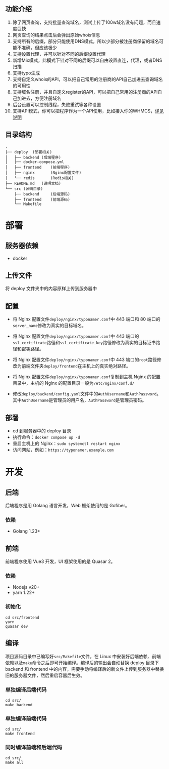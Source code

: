 ## 功能介绍
1. 除了网页查询，支持批量查询域名，测试上传了100w域名没有问题，而且速度巨快
2. 网页查询的结果点击后会弹出原始whois信息
3. 支持所有的后缀，部分只能使用DNS模式，所以少部分被注册商保留的域名可能不准确，但应该极少
4. 支持设置代理，并可以针对不同的后缀设置代理
5. 新增Mix模式，此模式下针对不同的后缀可以自由设置直连，代理，或者DNS扫描
6. 支持typo生成
7. 支持自定义whois的API，可以把自己常用的注册商的API自己加进去查询域名的可用性
8. 支持域名注册，并且自定义register的API，可以把自己常用的注册商的API自己加进去，方便注册域名
9. 后台设置可以控制线程，失败重试等各种设置
10. 支持API模式，你可以把程序作为一个API使用，比如接入你的WHMCS，[详见说明](https://github.com/WenLiCG/PowerWhois/blob/main/API%20documentation.md)

## 目录结构

```
.
├── deploy  (部署相关)
│   ├── backend (后端程序)
│   ├── docker-compose.yml
│   ├── frontend    (前端程序)
│   ├── nginx       (Nginx配置文件)
│   └── redis       (Redis相关)
├── README.md   (说明文档)
└── src (源码目录)
    ├── backend     (后端源码)
    ├── frontend    (前端源码)
    └── Makefile
```

# 部署

## 服务器依赖

- docker

## 上传文件

将 deploy 文件夹中的内容原样上传到服务器中

## 配置

- 将 Nginx 配置文件`deploy/nginx/typonamer.conf`中 443 端口和 80 端口的`server_name`修改为真实的目标域名。

- 将 Nginx 配置文件`deploy/nginx/typonamer.conf`中 443 端口的`ssl_certificate`路径和`ssl_certificate_key`路径修改为真实的目标证书路径和密钥路径。

- 将 Nginx 配置文件`deploy/nginx/typonamer.conf`中 443 端口的`root`路径修改为前端文件夹`deploy/frontend`在主机上的真实绝对路径。

- 将 Nginx 配置文件`deploy/nginx/typonamer.conf`复制到主机 Nginx 的配置目录中，主机的 Nginx 的配置目录一般为`/etc/nginx/conf.d/`

- 修改`deploy/backend/config.yaml`文件中的`AuthUsername`和`AuthPassword`。其中`AuthUsername`是管理员的用户名，`AuthPassword`是管理员密码。

## 部署

- cd 到服务器中的 deploy 目录
- 执行命令：`docker compose up -d`
- 重启主机上的 Nginx：`sudo systemctl restart nginx`
- 访问网站，例如：`https://typonamer.example.com`

# 开发

## 后端

后端程序是用 Golang 语言开发，Web 框架使用的是 Gofiber。

### 依赖

- Golang 1.23+

## 前端

前端程序使用 Vue3 开发，UI 框架使用的是 Quasar 2。

### 依赖

- Nodejs v20+
- yarn 1.22+

### 初始化

```
cd src/frontend
yarn
quasar dev
```

## 编译

项目源码目录中已编写好`src/Makefile`文件，在 Linux 中安装好后端依赖、前端依赖以及`make`命令之后即可开始编译。编译后的输出会自动替换 deploy 目录下 backend 和 frontend 中的内容，需要手动将编译后的新文件上传到服务器中替换旧的服务器文件，然后重启容器后生效。

### 单独编译后端代码

```
cd src/
make backend
```

### 单独编译前端代码

```
cd src/
make frontend
```

### 同时编译前端和后端代码

```
cd src/
make all
```
